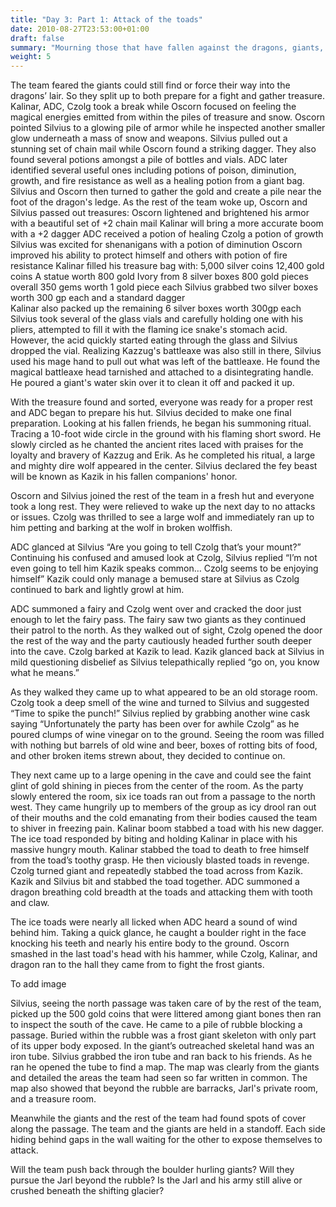 ```yaml
---
title: "Day 3: Part 1: Attack of the toads"
date: 2010-08-27T23:53:00+01:00
draft: false
summary: "Mourning those that have fallen against the dragons, giants, and flaming ice snake and moving on with the assault"
weight: 5
---
```

The team feared the giants could still find or force their way into the dragons’ lair. So they split up to both prepare for a fight and gather treasure. Kalinar, ADC, Czolg took a break while Oscorn focused on feeling the magical energies emitted from within the piles of treasure and snow. Oscorn pointed Silvius to a glowing pile of armor while he inspected another smaller glow underneath a mass of snow and weapons. Silvius pulled out a stunning set of chain mail while Oscorn found a striking dagger. They also found several potions amongst a pile of bottles and vials. ADC later identified several useful ones including potions of poison, diminution, growth, and fire resistance as well as a healing potion from a giant bag. Silvius and Oscorn then turned to gather the gold and create a pile near the foot of the dragon's ledge. As the rest of the team woke up, Oscorn and Silvius passed out treasures:
Oscorn lightened and brightened his armor with a beautiful set of +2 chain mail
Kalinar will bring a more accurate boom with a +2 dagger
ADC received a potion of healing
Czolg a potion of growth
Silvius was excited for shenanigans with a potion of diminution
Oscorn improved his ability to protect himself and others with potion of fire resistance 
Kalinar filled his treasure bag with:
5,000 silver coins
12,400 gold coins
A statue worth 800 gold
Ivory from 8 silver boxes 800 gold pieces overall
350 gems worth 1 gold piece each
Silvius grabbed two silver boxes worth 300 gp each and a standard dagger  
Kalinar also packed up the remaining 6 silver boxes worth 300gp each
Silvius took several of the glass vials and carefully holding one with his pliers, attempted to fill it with the flaming ice snake's stomach acid. However, the acid quickly started eating through the glass and Silvius dropped the vial. Realizing Kazzug's battleaxe was also still in there, Silvius used his mage hand to pull out what was left of the battleaxe. He found the magical battleaxe head tarnished and attached to a disintegrating handle. He poured a giant's water skin over it to clean it off and packed it up.

With the treasure found and sorted, everyone was ready for a proper rest and ADC began to prepare his hut. Silvius decided to make one final preparation. Looking at his fallen friends, he began his summoning ritual. Tracing a 10-foot wide circle in the ground with his flaming short sword. He slowly circled as he chanted the ancient rites laced with praises for the loyalty and bravery of Kazzug and Erik. As he completed his ritual, a large and mighty dire wolf appeared in the center. Silvius declared the fey beast will be known as Kazik in his fallen companions' honor.

Oscorn and Silvius joined the rest of the team in a fresh hut and everyone took a long rest. They were relieved to wake up the next day to no attacks or issues. Czolg was thrilled to see a large wolf and immediately ran up to him petting and barking at the wolf in broken wolffish.

ADC glanced at Silvius “Are you going to tell Czolg that’s your mount?” Continuing his confused and amused look at Czolg, Silvius replied “I’m not even going to tell him Kazik speaks common… Czolg seems to be enjoying himself”  Kazik could only manage a bemused stare at Silvius as Czolg continued to bark and lightly growl at him. 

ADC summoned a fairy and Czolg went over and cracked the door just enough to let the fairy pass. The fairy saw two giants as they continued their patrol to the north. As they walked out of sight, Czolg opened the door the rest of the way and the party cautiously headed further south deeper into the cave. Czolg barked at Kazik to lead. Kazik glanced back at Silvius in mild questioning disbelief as Silvius telepathically replied “go on, you know what he means.”

As they walked they came up to what appeared to be an old storage room. Czolg took a deep smell of the wine and turned to Silvius and suggested “Time to spike the punch!” Silvius replied by grabbing another wine cask saying “Unfortunately the party has been over for awhile Czolg” as he poured clumps of wine vinegar on to the ground. Seeing the room was filled with nothing but barrels of old wine and beer, boxes of rotting bits of food, and other broken items strewn about, they decided to continue on.

They next came up to a large opening in the cave and could see the faint glint of gold shining in pieces from the center of the room. As the party slowly entered the room, six ice toads ran out from a passage to the north west. They came hungrily up to members of the group as icy drool ran out of their mouths and the cold emanating from their bodies caused the team to shiver in freezing pain. Kalinar boom stabbed a toad with his new dagger. The ice toad responded by biting and holding Kalinar in place with his massive hungry mouth. Kalinar stabbed the toad to death to free himself from the toad’s toothy grasp. He then viciously blasted toads in revenge. Czolg turned giant and repeatedly stabbed the toad across from Kazik.  Kazik and Silvius bit and stabbed the toad together. ADC summoned a dragon breathing cold breadth at the toads and attacking them with tooth and claw. 

The ice toads were nearly all licked when ADC heard a sound of wind behind him. Taking a quick glance, he caught a boulder right in the face knocking his teeth and nearly his entire body to the ground. Oscorn smashed in the last toad's head with his hammer, while Czolg, Kalinar, and dragon ran to the hall they came from to fight the frost giants.

To add image

Silvius, seeing the north passage was taken care of by the rest of the team, picked up the 500 gold coins that were littered among giant bones then ran to inspect the south of the cave. He came to a pile of rubble blocking a passage. Buried within the rubble was a frost giant skeleton with only part of its upper body exposed. In the giant’s outreached skeletal hand was an iron tube. Silvius grabbed the iron tube and ran back to his friends. As he ran he opened the tube to find a map. The map was clearly from the giants and detailed the areas the team had seen so far written in common. The map also showed that beyond the rubble are barracks, Jarl's private room, and a treasure room.

Meanwhile the giants and the rest of the team had found spots of cover along the passage. The team and the giants are held in a standoff. Each side hiding behind gaps in the wall waiting for the other to expose themselves to attack.

Will the team push back through the boulder hurling giants? Will they pursue the Jarl beyond the rubble? Is the Jarl and his army still alive or crushed beneath the shifting glacier? 
